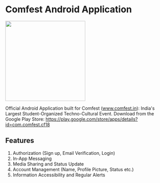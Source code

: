 # Comfest Android Application
<img src="https://lh3.googleusercontent.com/vMgX1IApFI01Zqa7XrO6PTpH3FezsZESDmG8_RnI1kLyFICRWgOTvtOTIzc9L6kFv-I=s180" width="250">

Official Android Application built for Comfest (www.comfest.in): India's Largest Student-Organized Techno-Cultural Event.
Download from the Google Play Store: https://play.google.com/store/apps/details?id=com.comfest.cf18 
## Features
1. Authorization (Sign up, Email Verification, Login)
2. In-App Messaging
3. Media Sharing and Status Update
4. Account Management (Name, Profile Picture, Status etc.)
5. Information Accessibility and Regular Alerts
